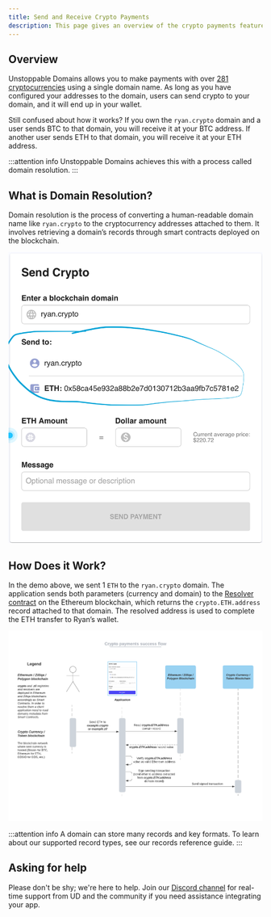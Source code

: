 ```yaml
---
title: Send and Receive Crypto Payments
description: This page gives an overview of the crypto payments feature.
---
```


## Overview

Unstoppable Domains allows you to make payments with over [281 cryptocurrencies](https://support.unstoppabledomains.com/support/solutions/articles/48001185621-what-cryptocurrencies-are-currently-supported-) using a single domain name. As long as you have configured your addresses to the domain, users can send crypto to your domain, and it will end up in your wallet.

Still confused about how it works? If you own the `ryan.crypto` domain and a user sends BTC to that domain, you will receive it at your BTC address. If another user sends ETH to that domain, you will receive it at your ETH address.

:::attention info
Unstoppable Domains achieves this with a process called domain resolution.
:::

## What is Domain Resolution?

Domain resolution is the process of converting a human-readable domain name like `ryan.crypto` to the cryptocurrency addresses attached to them. It involves retrieving a domain’s records through smart contracts deployed on the blockchain.

![a successful domain resolving example](../images/best-practices.png)

## How Does it Work?

In the demo above, we sent 1 `ETH` to the `ryan.crypto` domain. The application sends both parameters (currency and domain) to the [Resolver contract](../developer-toolkit/smart-contracts/cns-smart-contracts/#resolver) on the Ethereum blockchain, which returns the `crypto.ETH.address` record attached to that domain. The resolved address is used to complete the ETH transfer to Ryan’s wallet.

![the crypto payments success flow diagram](../images/crypto-payments-success-flow.png)

:::attention info
A domain can store many records and key formats. To learn about our supported record types, see our records reference guide.
:::

## Asking for help

Please don't be shy; we're here to help. Join our [Discord channel](https://discord.gg/b6ZVxSZ9Hn) for real-time support from UD and the community if you need assistance integrating your app.
